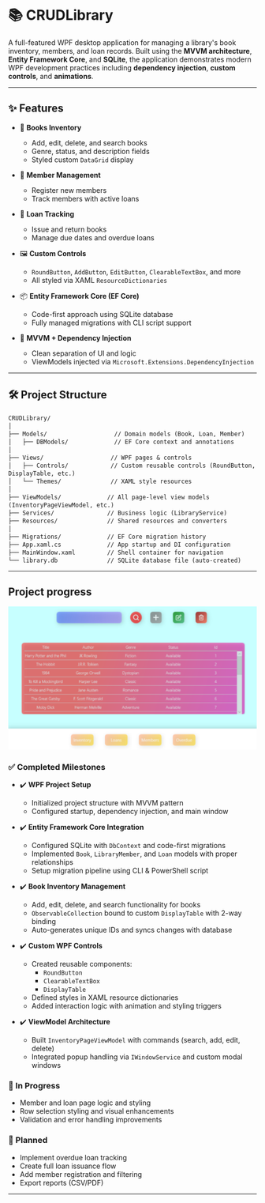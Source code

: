 # 📚 CRUDLibrary

A full-featured WPF desktop application for managing a library's book inventory, members, and loan records. Built using the **MVVM architecture**, **Entity Framework Core**, and **SQLite**, the application demonstrates modern WPF development practices including **dependency injection**, **custom controls**, and **animations**.

---

## ✨ Features

- 📖 **Books Inventory**  
  - Add, edit, delete, and search books
  - Genre, status, and description fields
  - Styled custom `DataGrid` display

- 👥 **Member Management**  
  - Register new members
  - Track members with active loans

- 🔄 **Loan Tracking**
  - Issue and return books
  - Manage due dates and overdue loans

- 🖼️ **Custom Controls**
  - `RoundButton`, `AddButton`, `EditButton`, `ClearableTextBox`, and more
  - All styled via XAML `ResourceDictionaries`

- 📦 **Entity Framework Core (EF Core)**
  - Code-first approach using SQLite database
  - Fully managed migrations with CLI script support

- 🧩 **MVVM + Dependency Injection**
  - Clean separation of UI and logic
  - ViewModels injected via `Microsoft.Extensions.DependencyInjection`

---

## 🛠️ Project Structure

```plaintext
CRUDLibrary/
│
├── Models/                   // Domain models (Book, Loan, Member)
│   ├── DBModels/             // EF Core context and annotations
│
├── Views/                   // WPF pages & controls
│   ├── Controls/            // Custom reusable controls (RoundButton, DisplayTable, etc.)
│   └── Themes/              // XAML style resources
│
├── ViewModels/             // All page-level view models (InventoryPageViewModel, etc.)
├── Services/               // Business logic (LibraryService)
├── Resources/              // Shared resources and converters
│
├── Migrations/             // EF Core migration history
├── App.xaml.cs             // App startup and DI configuration
├── MainWindow.xaml         // Shell container for navigation
└── library.db              // SQLite database file (auto-created)
```

___


## Project progress
[![Login Screen Preview](Images/Login%20Screen.png)](Images/Login%20Screen.png)


### ✅ Completed Milestones

- ✔️ **WPF Project Setup**
  - Initialized project structure with MVVM pattern
  - Configured startup, dependency injection, and main window

- ✔️ **Entity Framework Core Integration**
  - Configured SQLite with `DbContext` and code-first migrations
  - Implemented `Book`, `LibraryMember`, and `Loan` models with proper relationships
  - Setup migration pipeline using CLI & PowerShell script

- ✔️ **Book Inventory Management**
  - Add, edit, delete, and search functionality for books
  - `ObservableCollection` bound to custom `DisplayTable` with 2-way binding
  - Auto-generates unique IDs and syncs changes with database

- ✔️ **Custom WPF Controls**
  - Created reusable components:
    - `RoundButton`
    - `ClearableTextBox`
    - `DisplayTable`
  - Defined styles in XAML resource dictionaries
  - Added interaction logic with animation and styling triggers

- ✔️ **ViewModel Architecture**
  - Built `InventoryPageViewModel` with commands (search, add, edit, delete)
  - Integrated popup handling via `IWindowService` and custom modal windows

### 🔄 In Progress

- Member and loan page logic and styling
- Row selection styling and visual enhancements
- Validation and error handling improvements

### 🧠 Planned

- Implement overdue loan tracking
- Create full loan issuance flow
- Add member registration and filtering
- Export reports (CSV/PDF)

---